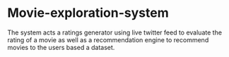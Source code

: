 # Movie-exploration-system
The system acts a ratings generator using live twitter feed to evaluate the rating of a movie as well as a recommendation engine to recommend movies to the users based a dataset.
